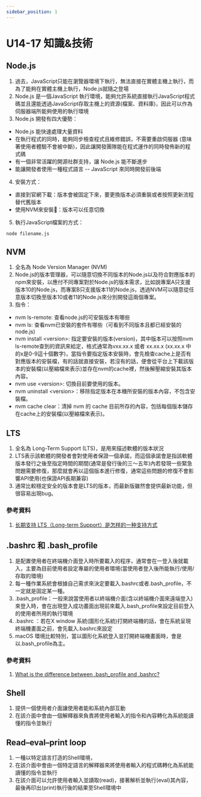 ```yaml
---
sidebar_position: 1
---
```


# U14-17 知識&技術


## Node.js
1. 過去，JavaScript只能在瀏覽器環境下執行，無法直接在實體主機上執行，而為了能夠在實體主機上執行，Node.js就隨之登場
2. Node.js 是一個JavaScript 執行環境，能夠允許系統直接執行JavaScript程式碼並且還能透過JavaScript存取主機上的資源(檔案、資料庫)，因此可以作為伺服器端所能夠使用的執行環境
3. Node.js 開發有四大優勢：
 - Node.js 能快速處理大量資料
 - 在執行程式的同時，能夠同步檢查程式且維修錯誤，不需要重啟伺服器 (意味著使用者體驗不會被中斷)，因此讓開發團隊能在程式運作的同時發佈新的程式碼
 - 有一個非常活躍的開源社群支持，讓 Node.js 能不斷進步
 - 能讓開發者使用一種程式語言 -- JavaScript 來同時開發前後端
4. 安裝方式：
 - 直接到官網下載：版本會被固定下來，要更換版本必須重裝或者按照更新流程替代舊版本
 - 使用NVM來安裝：版本可以任意切換
5. 執行JavaScript檔案的方式：
```
node filename.js
```


## NVM
1. 全名為 Node Version Manager (NVM)
2. Node.js的版本管理器，可以隨意切換不同版本的Node.js以及符合對應版本的npm來安裝，以應付不同專案對於Node.js的版本需求，比如說專案A只支援版本10的Node.js，而專案B只支援版本11的Node.js，透過NVM可以隨意從任意版本切換至版本10或者11的Node.js來分別開發這兩個專案。
3. 指令：
 - nvm ls-remote: 查看node.js的可安裝版本有哪些
 - nvm ls: 查看nvm已安裝的套件有哪些（可看到不同版本且都已經安裝的node.js)
 - nvm install &lt;version&gt;: 指定要安裝的版本(version)，其中版本可以按照nvm ls-remote查到的資訊來給定，格式通常為vxx.xx.x 或者 xx.xx.x (xx.xx.x 中的x是0-9這十個數字)，當指令要指定版本安裝時，會先檢查cache上是否有對應版本的安裝檔，有的話就直接安裝，若沒有的話，便會從平台上下載該版本的安裝檔(以壓縮檔來表示)並存在nvm的cache裡，然後解壓縮安裝其版本內容。
 - nvm use &lt;version&gt;: 切換目前要使用的版本。
 - nvm uninstall &lt;version&gt;：移除指定版本在本機所安裝的版本內容，不包含安裝檔。
 - nvm cache clear：清掉 nvm 的 cache 目前所存的內容，包括每個版本儲存在cache上的安裝檔(以壓縮檔來表示)。

## LTS
1. 全名為 Long-Term Support (LTS)，是用來描述軟體的版本狀況
2. LTS表示該軟體的開發者會對使用者保證一個承諾，而這個承諾會是指該軟體版本發行之後至指定時間的期間(通常是發行後的三～五年)內若發現一些緊急問題需要修復，那麼就會再以這個版本進行修復，通常這些問題的修復不會影響API使用(也保證API長期兼容)
3. 通常比較穩定安全的版本會是LTS的版本，而最新版雖然會提供最新功能，但很容易出現bug。

### 參考資料
1. [长期支持 LTS（Long-term Support）是怎样的一种支持方式](https://blog.walterlv.com/post/what-is-long-term-support.html)



## .bashrc 和 .bash_profile
1. 是配置使用者在終端機介面登入時所要載入的程序，通常會在一登入後就載入，主要為目前使用者設定專屬的使用者環境(當使用者登入後所能執行/使用/存取的環境)
2. 每一種作業系統會根據自己需求來決定要載入.bashrc或者.bash_profile，不一定就是固定某一種。
3. .bash_profile：一般來說當使用者以終端機介面(含以終端機介面來遠端登入)來登入時，會在出現登入成功畫面出現前來載入.bash_profile來設定目前登入的使用者所用的執行環境
4. .bashrc ：若在X window 系統(圖形化系統)打開終端機的話，會在系統呈現終端機畫面之前，會先載入.bashrc來設定
5. macOS 環境比較特別，當以圖形化系統登入並打開終端機畫面時，會是以.bash_profile為主。


### 參考資料
1. [What is the difference between .bash_profile and .bashrc?](https://medium.com/@kingnand.90/what-is-the-difference-between-bash-profile-and-bashrc-d4c902ac7308)




## Shell 
1. 提供一個使用者介面讓使用者能和系統內部互動
2. 在該介面中會由一個解釋器來負責將使用者輸入的指令和內容轉化為系統能讀懂的指令並執行

## Read–eval–print loop
1. 一種以特定語言打造的Shell環境，
2. 在該介面中會由一個特定語言的解釋器來將使用者輸入的程式碼轉化為系統能讀懂的指令並執行
3. 在該介面可以允許使用者輸入並讀取(read)，接著解析並執行(eval)其內容，最後再印出(print)執行後的結果至Shell環境中
